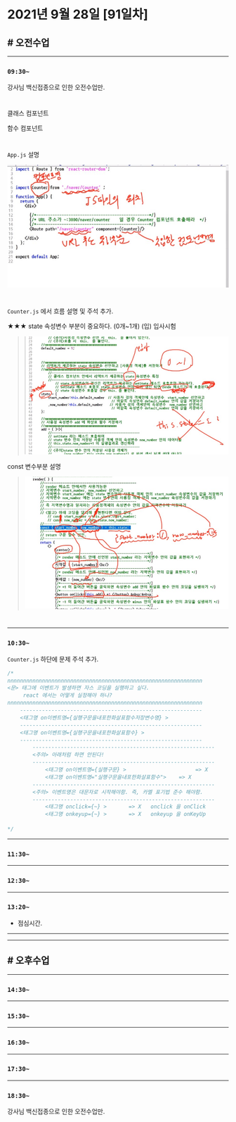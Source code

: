 # 2021년 9월 28일 [91일차]

## # 오전수업
----
### `09:30~`

강사님 백신접종으로 인한 오전수업만.

#

클래스 컴포넌트    

함수 컴포넌트     

#

`App.js` 설명  

![App.js 설명](https://github.com/SungWoo0315/study-repository/blob/main/image-save/20210929%200027_Appjs_%EC%84%A4%EB%AA%85.jpg)    

#

`Counter.js` 에서 흐름 설명 및 주석 추가.    

★★★ state 속성변수 부분이 중요하다. (0개~1개)  (입) 입사시험    

> ![state 속성변수](https://github.com/SungWoo0315/study-repository/blob/main/image-save/20210929%200035_state%EC%86%8D%EC%84%B1%EB%B3%80%EC%88%98_.jpg)    


const 변수부분 설명  

> ![const 변수부분 설명](https://github.com/SungWoo0315/study-repository/blob/main/image-save/20210929%200048_%EB%B3%80%EC%88%98%20%EC%84%A4%EB%AA%85_.jpg)   

#

----
### `10:30~`

`Counter.js` 하단에 문제 주석 추가.   

```js
/*
nnnnnnnnnnnnnnnnnnnnnnnnnnnnnnnnnnnnnnnnnnnnnnnnnnnnnnnnnnnnnn
<문> 태그에 이벤트가 발생하면 자스 코딩을 실행하고 싶다.
     react 에서는 어떻게 실정해야 하나?
nnnnnnnnnnnnnnnnnnnnnnnnnnnnnnnnnnnnnnnnnnnnnnnnnnnnnnnnnnnnnn
    ----------------------------------------------------------
    <태그명 on이벤트명={실행구문을내포한화살표함수저장변수명} >
    ----------------------------------------------------------
    <태그명 on이벤트명={실행구문을내포한화살표함수} >
    ----------------------------------------------------------
        ----------------------------------------------------------
        <주의> 아래처럼 하면 안된다!
        ----------------------------------------------------------
            <태그명 on이벤트명={실행구문} >                      => X
            <태그명 on이벤트명="실행구문을내포한화살표함수">    => X
        ----------------------------------------------------------
        <주의> 이벤트명은 대문자로 시작해야함. 즉, 카멜 표기법 준수 해야함.
        ----------------------------------------------------------
            <태그명 onclick={~} >       => X   onclick 을 onClick
            <태그명 onkeyup={~} >       => X   onkeyup 을 onKeyUp

*/
```






----
### `11:30~`








----
### `12:30~`








----
### `13:20~`

  - 점심시간.

---
---

## # 오후수업

---
### `14:30~`

---
### `15:30~`

----
### `16:30~`

----
### `17:30~`

----
### `18:30~`

강사님 백신접종으로 인한 오전수업만.